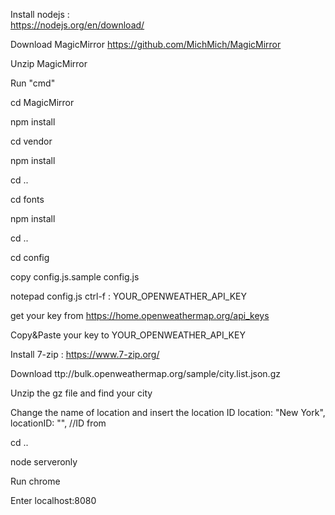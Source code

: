 Install nodejs :   
https://nodejs.org/en/download/
 
Download MagicMirror
https://github.com/MichMich/MagicMirror
 
Unzip MagicMirror
 
Run "cmd"
 
cd MagicMirror
 
npm install

cd vendor

npm install

cd ..

cd fonts

npm install

cd ..
 
cd config
 
copy config.js.sample config.js
 
notepad config.js
ctrl-f : YOUR_OPENWEATHER_API_KEY
 
get your key from https://home.openweathermap.org/api_keys
 
Copy&Paste your key to YOUR_OPENWEATHER_API_KEY
 
Install 7-zip : https://www.7-zip.org/
 
Download ttp://bulk.openweathermap.org/sample/city.list.json.gz
 
Unzip the gz file and find your city
 
 Change the name of location and insert the location ID
location: "New York",
locationID: "",  //ID from 
 
 
cd ..
 
node serveronly
 
Run chrome
 
Enter localhost:8080